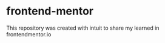 # frontend-mentor
This repository was created with intuit to share my learned in frontendmentor.io

